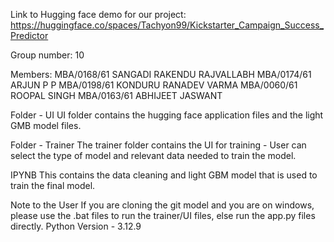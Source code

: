 Link to Hugging face demo for our project: https://huggingface.co/spaces/Tachyon99/Kickstarter_Campaign_Success_Predictor

Group number: 10

Members:
MBA/0168/61 SANGADI RAKENDU RAJVALLABH
MBA/0174/61 ARJUN P P
MBA/0198/61 KONDURU RANADEV VARMA
MBA/0060/61 ROOPAL SINGH
MBA/0163/61 ABHIJEET JASWANT

Folder - UI
UI folder contains the hugging face application files and the light GMB model files.

Folder - Trainer
The trainer folder contains the UI for training - User can select the type of model and relevant data needed to train the model.

IPYNB 
This contains the data cleaning and light GBM model that is used to train the final model.

Note to the User
If you are cloning the git model and you are on windows, please use the .bat files to run the trainer/UI files, else run the app.py files directly. 
Python Version - 3.12.9
